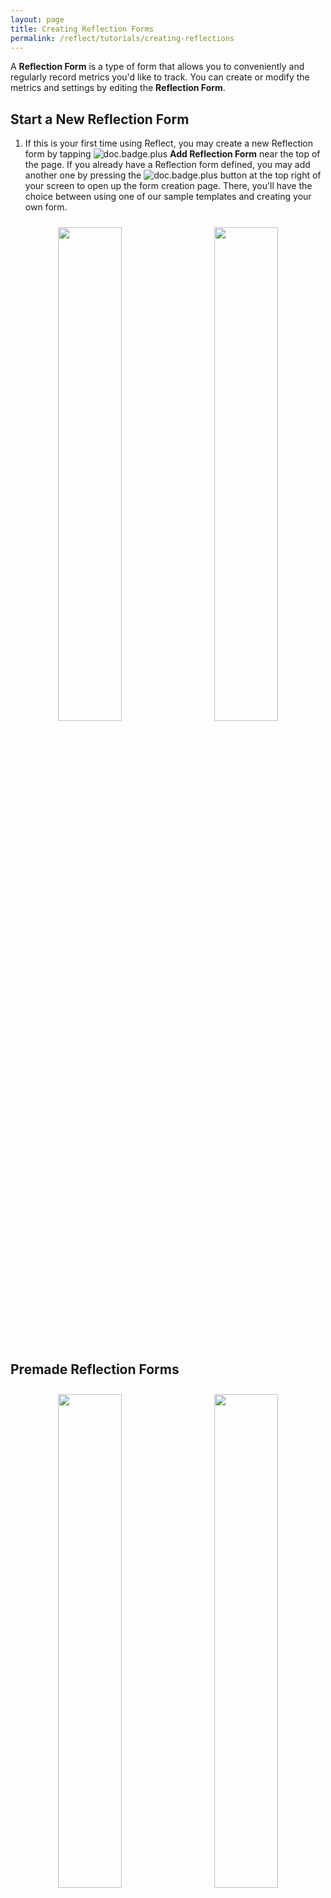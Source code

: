 ```yaml
---
layout: page
title: Creating Reflection Forms
permalink: /reflect/tutorials/creating-reflections
---
```


A **Reflection Form** is a type of form that allows you to conveniently and regularly record metrics you'd like to track. You can create or modify the metrics and settings by editing the **Reflection Form**.

## Start a New Reflection Form

1. If this is your first time using Reflect, you may create a new Reflection form by tapping ![doc.badge.plus](/assets/icons/doc.badge.plus-1.png) **Add Reflection Form**  near the top of the page. If you already have a Reflection form defined, you may add another one by pressing the ![doc.badge.plus](/assets/icons/doc.badge.plus-1.png) button at the top right of your screen to open up the form creation page. There, you'll have the choice between using one of our sample templates and creating your own form.

<center>
<img src="/assets/creating-reflections-screenshots/first_view.png" style="width: 45%; height: 45%; display: inline; padding: 10px; padding-bottom: 30px">
<img src="/assets/creating-reflections-screenshots/choose_form.png" style="width: 45%; height: 45%; display: inline; padding: 10px; padding-bottom: 30px">
</center>

## Premade Reflection Forms

<center>
<img src="/assets/creating-reflections-screenshots/choose_mood.png" style="width: 45%; height: 45%; display: inline; padding: 10px; padding-bottom: 30px">
<img src="/assets/creating-reflections-screenshots/swipe_edit.png" style="width: 45%; height: 45%; display: inline; padding: 10px; padding-bottom: 30px">
</center>

If you choose a premade form such as **Mood**, you'll select which **Mood** metrics you'd like to include in your form. Once you select these metrics, you can save the form template by tapping the ![checkmark.circle](/assets/icons/checkmark.circle.png) icon. If you want to go back later and add more metrics to your form, you may edit it by swiping right on the **Mood** Reflection name on the **Reflect** tab and pressing ![pencil](/assets/icons/pencil.png). From there, you can add or remove metrics, change the Reflection Form settings or add notifications.

## Give your Custom Reflection Form a Name

**Reflection Form** names must be unique.

<img src="/assets/creating-reflections-screenshots/IMG_1007.PNG" alt="Naming Reflection" style="width: 50%; height: 50%; margin: 0 auto; display: block; padding: 10px">

## Set Reflection Form Settings

The rest of the settings in this section are all optional.

### Default Metric Type

You may record durations, ratings, yes/no responses, numbers, text, numbers with units, or selecting from a list of choices. Here you choose the type of metric to default to when adding a new metric to your **Reflection Form**.

<img src="/assets/creating-reflections-screenshots/IMG_0994.PNG" alt="Default Metric Type" style="width: 50%; height: 50%; margin: 0 auto; display: block; padding: 10px">

### Daily Reflection

This setting affects data analysis because it tells the analysis to expect exactly one recording of this Reflection per day. If you miss this sort of Reflection on a particular day, there will be a yellow calendar indicator next to the Reflection name on the **Reflect** page the next day. There will also be a popup when you open the Reflection giving you the option to fill out your data for the missed day.

<img src="/assets/creating-reflections-screenshots/IMG_0995.PNG" alt="Daily Reflection" style="width: 50%; height: 50%; margin: 0 auto; display: block; padding: 10px">

### Allow Ad-Hoc Metrics

Ad-hoc metrics are ones you can record on-the-fly without having them as part of your **Reflection Form**. They're useful for unplanned recordings that aren't very common.

<img src="/assets/creating-reflections-screenshots/IMG_0997.PNG" alt="Ad-hoc Metrics" style="width: 50%; height: 50%; margin: 0 auto; display: block; padding: 10px">

### Stay in Form After Saving

Sometimes you may want to record multiple instances of a Reflection back-to-back without having to navigate to the **Reflection Form** each time. Toggling this option on will allow the **Reflection Form** to remain on your screen once you save your metrics' recordings.

<img src="/assets/creating-reflections-screenshots/IMG_0998.PNG" alt="Stay in Form After Saving" style="width: 50%; height: 50%; margin: 0 auto; display: block; padding: 10px">

### Copy Reflection After Saving

If your metric values are almost always the same, copying the values from the last Reflection can save you time.

<img src="/assets/creating-reflections-screenshots/IMG_0999.PNG" alt="Copy Reflection After Saving" style="width: 50%; height: 50%; margin: 0 auto; display: block; padding: 10px">

## Set Analysis Settings

### Default Aggregate type

<img src="/assets/creating-reflections-screenshots/IMG_1002.PNG" alt="Default Aggregate Type" style="width: 50%; height: 50%; margin: 0 auto; display: block; padding: 10px">

This setting determines how multiple recordings over the course of a day get evaluated in data analysis that spans multiple days. The options are taking the sum, the min, the max, or the average (mean) of all recordings. For example, you may want to analyze how the sum of your coffee consumption affects your average tiredness score for the last week. This setting is just the default for metrics in this Reflection. When you start to add metrics, this setting can be overridden.

### Treat Empty Values As Zero

Filling out your metrics in a given Reflection can be optional. When toggled **ON** this setting applies default value treatment to metrics that are not filled out in a Reflection that has been recorded. For example, if you fill out that you had 1000 mg of Vitamin C in your **Supplements** Reflection but didn't fill out a value for Vitamin D (mcg), toggling this setting on will result in analysis and plots that assume you had 0 mcg Vitamin D for that Reflection. This setting is just the default for metrics in this Reflection. When you start to add metrics, this setting can be overridden.

<img src="/assets/creating-reflections-screenshots/IMG_1003.PNG" alt="Treat Empty Values As Zero" style="width: 50%; height: 50%; margin: 0 auto; display: block; padding: 10px">

### Treat Empty Days As Zero

Sometimes you have metrics that you only record occasionally, and you only want to record them when they occur. For example, suppose you track a Yes/No **Party** metric and a 0-4 Rating **Extrovert** metric as part of your "Social" Reflection. When this setting is toggled **ON** and you don't fill out the **Social** Reflection on a given day, it will be as if you had recorded "No" for **Party** and "0" for **Extroverted** on that day. When you start to add metrics, this setting can be overridden.

<img src="/assets/creating-reflections-screenshots/IMG_1004.PNG" alt="Treat Empty Days As Zero" style="width: 50%; height: 50%; margin: 0 auto; display: block; padding: 10px">

### Exempt From Data Analysis

Some metrics are useful to track but you don't want them informing any causal inference, correlations, or other form of analysis. Toggling this setting **ON** accomplishes this. All analysis is private and remains on your device, so this feature adds another layer of privacy and convenience by preventing sensitive metrics from appearing in your analysis results. This setting is just the default for metrics in this Reflection. When you start to add metrics, this setting can be overridden.

<img src="/assets/creating-reflections-screenshots/IMG_1004.PNG" alt="Exempt From Data Analysis" style="width: 50%; height: 50%; margin: 0 auto; display: block; padding: 10px">

## Adding a Metric to Your Reflection Form

The settings for individual metrics are very similar to the **Reflection Form** settings. Specifying a different value of a setting in the metric form will override that same setting in the Reflection form. For example, if in your **Social** Reflection you exempt all metrics from data analysis but have this setting toggled off for **Extroverted**, then Extroverted will be incorporated into data analysis. Otherwise, there are metric-specific form settings such as:

### Required

Toggling **Required** to **ON** will make it so that you cannot successfully save a Reflection without recording this metric type. If Required is **OFF** and you do not fill out a metric, its value will be empty.

### Group

Assigning a group to your metric does nothing more than allow your Reflection to categorize it in a way that saves screen space by placing it in a dropdown group with other metrics belonging to the same group.

<img src="/assets/creating-reflections-screenshots/IMG_3CD47B259E41-1.jpeg" alt="Metric Group" style="width: 50%; height: 50%; margin: 0 auto; display: block; padding: 10px">

## Finishing Up

You may save a metric to a Reflection by pressing ![checkmark.circle](/assets/icons/checkmark.circle.png) at the top right of your screen. If the checkmark is disabled, it means you need to finalize some aspect of the metric, such as its name. Once saved, you may continue to add as many metrics as you'd like to a Reflection. When finished adding your metrics, you may save the Reflection by pressing ![checkmark.circle](/assets/icons/checkmark.circle.png) at the top right of your screen again.
